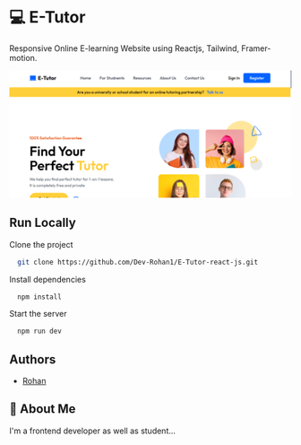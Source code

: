 
# 💻 E-Tutor

Responsive Online E-learning Website using Reactjs, Tailwind, Framer-motion.


![Logo](https://github.com/Dev-Rohan1/banner/blob/main/Screenshot%202024-09-22%20120928.png?raw=true)


## Run Locally

Clone the project

```bash
  git clone https://github.com/Dev-Rohan1/E-Tutor-react-js.git
```

Install dependencies

```bash
  npm install
```

Start the server

```bash
  npm run dev
```


## Authors

- [Rohan](https://github.com/Dev-Rohan1)


## 🚀 About Me
I'm a frontend developer as well as student...
